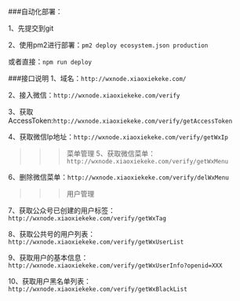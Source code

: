 ###自动化部署：

1、先提交到git

2、使用pm2进行部署：```pm2 deploy ecosystem.json production```

或者直接：```npm run deploy```



###接口说明
1、域名：```http://wxnode.xiaoxiekeke.com/```

2、接入微信：```http://wxnode.xiaoxiekeke.com/verify```

3、获取AccessToken:```http://wxnode.xiaoxiekeke.com/verify/getAccessToken```

4、获取微信Ip地址：```http://wxnode.xiaoxiekeke.com/verify/getWxIp```


>>>菜单管理
5、获取微信菜单：```http://wxnode.xiaoxiekeke.com/verify/getWxMenu```

6、删除微信菜单：```http://wxnode.xiaoxiekeke.com/verify/delWxMenu```


>>>用户管理

7、获取公众号已创建的用户标签：```http://wxnode.xiaoxiekeke.com/verify/getWxTag```

8、获取公共号的用户列表：```http://wxnode.xiaoxiekeke.com/verify/getWxUserList```

9、获取用户的基本信息：```http://wxnode.xiaoxiekeke.com/verify/getWxUserInfo?openid=XXX```

10、获取用户黑名单列表：```http://wxnode.xiaoxiekeke.com/verify/getWxBlackList```

